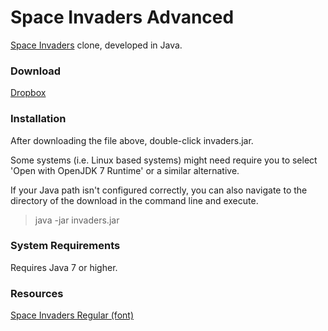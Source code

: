 Space Invaders Advanced
=
[Space Invaders](http://en.wikipedia.org/wiki/Space_Invaders) clone, developed in Java.


### Download
[Dropbox](https://www.dropbox.com/s/xb44uoluz8dnfw0/invaders.jar?dl=0)



### Installation
After downloading the file above, double-click invaders.jar.

Some systems (i.e. Linux based systems) might need require you to select 'Open with OpenJDK 7 Runtime' or a similar alternative.

If your Java path isn't configured correctly, you can also navigate to the directory of the download in the command line and execute.

>java -jar invaders.jar

### System Requirements
Requires Java 7 or higher.

### Resources
[Space Invaders Regular (font)](http://www.fonts2u.com/space-invaders-regular.font)
